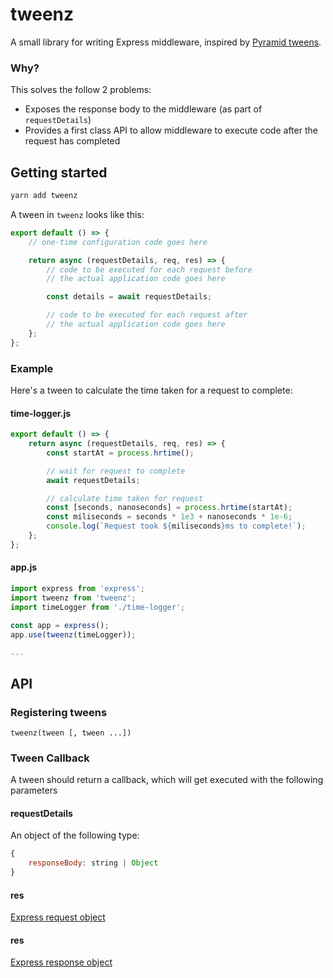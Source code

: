 # tweenz

A small library for writing Express middleware, inspired by [Pyramid tweens](https://docs.pylonsproject.org/projects/pyramid/en/latest/narr/hooks.html#registering-tweens).

### Why?
This solves the follow 2 problems:
- Exposes the response body to the middleware (as part of `requestDetails`)
- Provides a first class API to allow middleware to execute code after the request has completed

## Getting started

```bash
yarn add tweenz
```

A tween in `tweenz` looks like this:

```js
export default () => {
    // one-time configuration code goes here

    return async (requestDetails, req, res) => {
        // code to be executed for each request before
        // the actual application code goes here

        const details = await requestDetails;

        // code to be executed for each request after
        // the actual application code goes here
    };
};
```

### Example

Here's a tween to calculate the time taken for a request to complete:

#### time-logger.js
```js
export default () => {
    return async (requestDetails, req, res) => {
        const startAt = process.hrtime();

        // wait for request to complete
        await requestDetails;

        // calculate time taken for request
        const [seconds, nanoseconds] = process.hrtime(startAt);
        const miliseconds = seconds * 1e3 + nanoseconds * 1e-6;
        console.log(`Request took ${miliseconds}ms to complete!`);
    };
};
```

#### app.js
```js
import express from 'express';
import tweenz from 'tweenz';
import timeLogger from './time-logger';

const app = express();
app.use(tweenz(timeLogger));

...
```

## API

### Registering tweens
```
tweenz(tween [, tween ...])
```

### Tween Callback
A tween should return a callback, which will get executed with the following parameters

#### requestDetails

An object of the following type:

```js
{
    responseBody: string | Object
}
```

#### res

[Express request object](http://expressjs.com/en/api.html#req)

#### res

[Express response object](http://expressjs.com/en/api.html#res)
